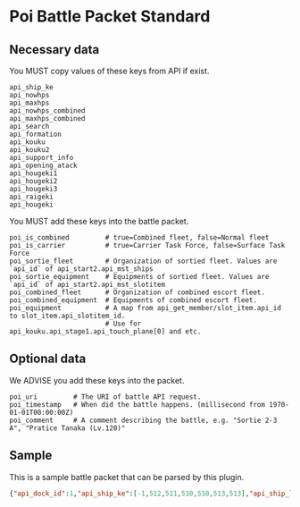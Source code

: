 # Poi Battle Packet Standard

## Necessary data

You MUST copy values of these keys from API if exist.

    api_ship_ke
    api_nowhps
    api_maxhps
    api_nowhps_combined
    api_maxhps_combined
    api_search
    api_formation
    api_kouku
    api_kouku2
    api_support_info
    api_opening_atack
    api_hougeki1
    api_hougeki2
    api_hougeki3
    api_raigeki
    api_hougeki

You MUST add these keys into the battle packet.

    poi_is_combined         # true=Combined fleet, false=Normal fleet
    poi_is_carrier          # true=Carrier Task Force, false=Surface Task Force
    poi_sortie_fleet        # Organization of sortied fleet. Values are `api_id` of api_start2.api_mst_ships
    poi_sortie_equipment    # Equipments of sortied fleet. Values are `api_id` of api_start2.api_mst_slotitem
    poi_combined_fleet      # Organization of combined escort fleet.
    poi_combined_equipment  # Equipments of combined escort fleet.
    poi_equipment           # A map from api_get_member/slot_item.api_id to slot_item.api_slotitem_id.
                            # Use for api_kouku.api_stage1.api_touch_plane[0] and etc.

## Optional data

We ADVISE you add these keys into the packet.

    poi_uri         # The URI of battle API request.
    poi_timestamp   # When did the battle happens. (millisecond from 1970-01-01T00:00:00Z)
    poi_comment     # A comment describing the battle, e.g. "Sortie 2-3 A", "Pratice Tanaka (Lv.120)"

## Sample
This is a sample battle packet that can be parsed by this plugin.
```json
{"api_dock_id":1,"api_ship_ke":[-1,512,511,510,510,513,513],"api_ship_lv":[-1,1,1,1,1,1,1],"api_nowhps":[-1,19,13,14,-1,-1,-1,85,90,65,65,70,70],"api_maxhps":[-1,19,14,14,-1,-1,-1,85,90,65,65,70,70],"api_midnight_flag":1,"api_eSlot":[[519,523,516,-1,-1],[509,512,525,-1,-1],[519,523,516,-1,-1],[519,523,516,-1,-1],[-1,-1,-1,-1,-1],[-1,-1,-1,-1,-1]],"api_eKyouka":[[0,0,0,0],[0,0,0,0],[0,0,0,0],[0,0,0,0],[0,0,0,0],[0,0,0,0]],"api_fParam":[[14,84,0,19],[9,79,0,18],[9,69,0,19],[0,0,0,0],[0,0,0,0],[0,0,0,0]],"api_eParam":[[0,0,30,40],[65,0,70,70],[0,0,15,25],[0,0,15,25],[0,0,0,10],[0,0,0,10]],"api_search":[6,1],"api_formation":[1,3,2],"api_stage_flag":[1,1,1],"api_kouku":{"api_plane_from":[[-1],[7,9,10]],"api_stage1":{"api_f_count":0,"api_f_lostcount":0,"api_e_count":189,"api_e_lostcount":0,"api_disp_seiku":4,"api_touch_plane":[-1,-1]},"api_stage2":{"api_f_count":0,"api_f_lostcount":0,"api_e_count":126,"api_e_lostcount":6},"api_stage3":{"api_frai_flag":[-1,0,0,0,0,0,0],"api_erai_flag":[-1,0,0,0,0,0,0],"api_fbak_flag":[-1,0,0,0,0,0,0],"api_ebak_flag":[-1,0,0,0,0,0,0],"api_fcl_flag":[-1,0,0,0,0,0,0],"api_ecl_flag":[-1,0,0,0,0,0,0],"api_fdam":[-1,0,0,0,0,0,0],"api_edam":[-1,0,0,0,0,0,0]}},"api_support_flag":0,"api_support_info":null,"api_opening_flag":1,"api_opening_atack":{"api_frai":[-1,2,4,4,0,0,0],"api_erai":[-1,0,0,0,0,0,0],"api_fdam":[-1,0,0,0,0,0,0],"api_edam":[-1,0,33,0,134,0,0],"api_fydam":[-1,33,92,42,0,0,0],"api_eydam":[-1,0,0,0,0,0,0],"api_fcl":[-1,1,2,1,0,0,0],"api_ecl":[-1,0,0,0,0,0,0]},"api_hourai_flag":[0,0,0,1],"api_hougeki1":null,"api_hougeki2":null,"api_hougeki3":null,"api_raigeki":{"api_frai":[-1,3,6,5,0,0,0],"api_erai":[-1,0,0,0,0,0,0],"api_fdam":[-1,0,0,0,0,0,0],"api_edam":[-1,0,0,64,0,57.1,66.1],"api_fydam":[-1,64,66,57,0,0,0],"api_eydam":[-1,0,0,0,0,0,0],"api_fcl":[-1,1,1,1,0,0,0],"api_ecl":[-1,0,0,0,0,0,0]},"poi_is_combined":false,"poi_is_carrier":false,"poi_sortie_fleet":[400,191,127,null,null,null],"poi_sortie_equipment":[[15,15,null,null,null,null],[15,null,null,null,null,null],[15,null,null,null,null,null]],"poi_combined_fleet":[],"poi_combined_equipment":[],"poi_is_water":true,"poi_uri":"/kcsapi/api_req_sortie/battle","poi_timestamp":1445252829039,"poi_comment":"出击 2-3 (3)","api_hougeki":{"api_at_list":[-1,1,2,3],"api_df_list":[-1,[11,11],[9],[12]],"api_si_list":[-1,[15,15],[15],[15]],"api_cl_list":[-1,[1,1],[1],[1]],"api_sp_list":[-1,3,0,0],"api_damage":[-1,[168,169],[70],[76]]}}
```
